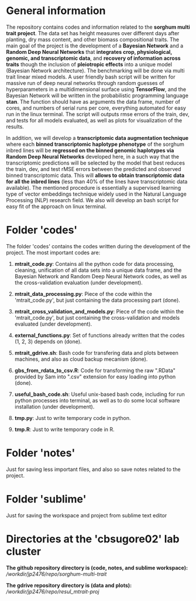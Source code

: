# General information

The repository contains codes and information related to the **sorghum multi trait project**. The data set has height measures over different days after planting, dry mass content, and other biomass compositional traits. The main goal of the project is the development of a **Bayesian Network** and a **Random Deep Neural Networks** that **integrates crop, physiological, genomic, and transcriptomic data**, and **recovery of information across traits** though the inclusion of **pleiotropic effects** into a unique model (Bayesian Network architecture). The benchmarking will be done via multi trait linear mixed models. A user friendly bash script will be written for massive run of deep neural networks through random guesses of hyperparameters in a multidimensional surface using **TensorFlow**, and the Bayesian Network will be written in the probabilistic programming language **stan**. The function should have as arguments the data frame, number of cores, and numbers of serial runs per core, everything automated for easy run in the linux terminal. The script will outputs rmse errors of the train, dev, and tests for all models evaluated, as well as plots for visualization of the results. 

In addition, we will develop a **transcriptomic data augmentation technique** where each **binned transcriptomic haplotype phenotype** of the sorghum inbred lines will be **regressed on the binned genomic haplotypes via Random Deep Neural Networks** developed here, in a such way that the transcriptomic predictions will be selected by the model that best reduces the train, dev, and test rMSE errors between the predicted and observed binned transcriptomic data. This will **allows to obtain transcriptomic data for all the inbred lines** (less than 40% of the lines have transcriptomic data available). The mentioned procedure is essentially a supervised learning type of vector embeddings technique widely used in the Natural Language Processing (NLP) research field. We also will develop an bash script for easy fit of the approach on linux terminal.	

# Folder 'codes'

The folder 'codes' contains the codes written during the development of the project. The most important codes are:

1. **mtrait_code.py**: Contains all the python code for data processing, cleaning, unification of all data sets into a unique data frame, and the Bayesian Network and Random Deep Neural Network codes, as well as the cross-validation evaluation (under development).

2. **mtrait_data_processing.py**: Piece of the code within the 'mtrait_code.py', but just containing the data processing part (done).

3. **mtrait_cross_validation_and_models.py**: Piece of the code within the 'mtrait_code.py', but just containing the cross-validation and models evaluated (under development).

2. **external_functions.py**: Set of functions already written that the codes (1, 2, 3) depends on (done).

3. **mtrait_gdrive.sh**: Bash code for transfering data and plots between machines, and also as cloud backup mecanism (done).

4. **gbs_from_rdata_to_csv.R**: Code for transforming the raw ".RData" provided by Sam into ".csv" extension for easy loading into python (done).

5. **useful_bash_code.sh**: Useful unix-based bash code, including for run python processes into terminal, as well as to do some local software installation (under development).

6. **tmp.py**: Just to write temporary code in python.

7. **tmp.R**: Just to write temporary code in R.

# Folder 'notes'

Just for saving less important files, and also so save notes related to the project.

# Folder 'sublime'

Just for saving the workspace and project from sublime text editor

# Directories at the 'cbsugore02' lab cluster

**The github repository directory is (code, notes, and sublime workspace):** */workdir/jp2476/repo/sorghum-multi-trait*

**The gdrive repository directory is (data and plots):** */workdir/jp2476/repo/resul_mtrait-proj*

